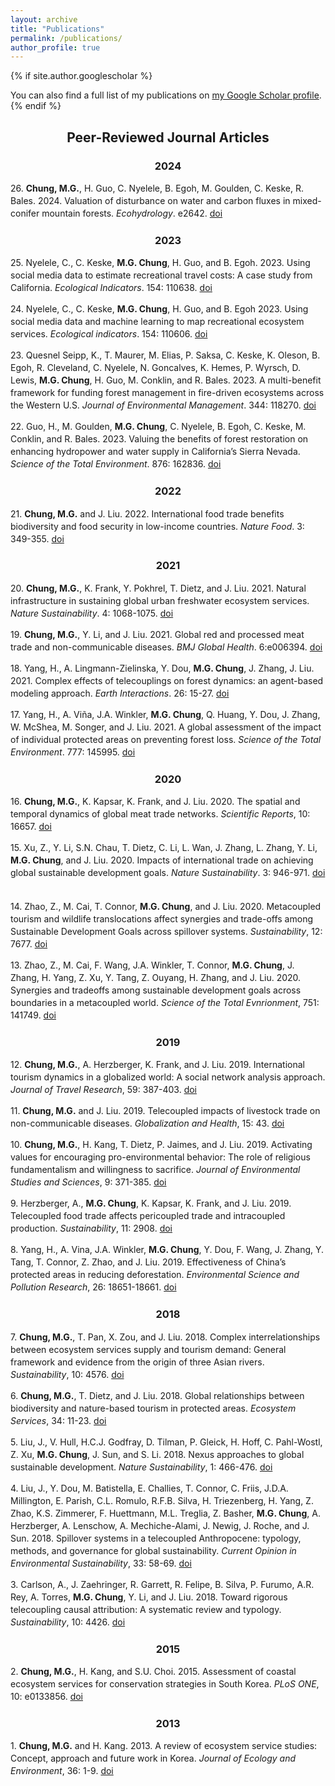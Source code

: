 ```yaml
---
layout: archive
title: "Publications"
permalink: /publications/
author_profile: true
---
```

{% if site.author.googlescholar %}
  <div class="wordwrap">You can also find a full list of my publications on <a href="{{site.author.googlescholar}}">my Google Scholar profile</a>.</div>
{% endif %}

<h2 style="text-align: center;">Peer-Reviewed Journal Articles</h2>

<h3 style="text-align: center;">2024</h3>

<p><div class="citation-container" style="line-height:20px">
    26. <strong>Chung, M.G.</strong>, H. Guo, C. Nyelele, B. Egoh, M. Goulden, C. Keske, R. Bales. 2024. Valuation of disturbance on water and carbon fluxes in mixed-conifer mountain forests. <em>Ecohydrology</em>. e2642. 
    <a href="https://doi.org/10.1002/eco.2642">doi</a>
    <span style="display: inline-block;">
        <span class="__dimensions_badge_embed__" data-doi="10.1002/eco.2642" data-style="small_rectangle"></span>
        <script async src="https://badge.dimensions.ai/badge.js" charset="utf-8"></script>
    </span>
    <span style="display: inline-block;">
        <div data-badge-popover="right" data-badge-type="4" data-doi="10.1002/eco.2642" data-condensed="true" data-hide-no-mentions="true" class="altmetric-embed"></div>
        <script type='text/javascript' src='https://d1bxh8uas1mnw7.cloudfront.net/assets/embed.js'></script>
    </span>
</div></p>

<h3 style="text-align: center;">2023</h3>

<p><div class="citation-container" style="line-height:20px">
    25. Nyelele, C., C. Keske, <strong>M.G. Chung</strong>, H. Guo, and B. Egoh. 2023. Using social media data to estimate recreational travel costs: A case study from California. <em>Ecological Indicators</em>. 154: 110638.
    <a href="https://doi.org/10.1016/j.ecolind.2023.110638">doi</a>
    <span style="display: inline-block;">
        <span class="__dimensions_badge_embed__" data-doi="10.1016/j.ecolind.2023.110638" data-style="small_rectangle"></span>
        <script async src="https://badge.dimensions.ai/badge.js" charset="utf-8"></script>
    </span>
    <span style="display: inline-block;">
        <div data-badge-popover="right" data-badge-type="4" data-doi="10.1016/j.ecolind.2023.110638" data-condensed="true" data-hide-no-mentions="true" class="altmetric-embed"></div>
        <script type='text/javascript' src='https://d1bxh8uas1mnw7.cloudfront.net/assets/embed.js'></script>
    </span>
</div></p>

<p><a><div class="citation-container" style="line-height:20px">
    24. Nyelele, C., C. Keske, <strong>M.G. Chung</strong>, H. Guo, and B. Egoh 2023. Using social media data and machine learning to map recreational ecosystem services. <em>Ecological indicators</em>. 154: 110606.
    <a href="https://doi.org/10.1016/j.ecolind.2023.110606">doi</a>
    <span style="display: inline-block;">
        <span class="__dimensions_badge_embed__" data-doi="10.1016/j.ecolind.2023.110606" data-style="small_rectangle"></span>
        <script async src="https://badge.dimensions.ai/badge.js" charset="utf-8"></script>
    </span>
    <span style="display: inline-block;">
        <div data-badge-popover="right" data-badge-type="4" data-doi="10.1016/j.ecolind.2023.110606" data-condensed="true" data-hide-no-mentions="true" class="altmetric-embed"></div>
        <script type='text/javascript' src='https://d1bxh8uas1mnw7.cloudfront.net/assets/embed.js'></script>
    </span>
</div></a></p>

<p><a><div class="citation-container" style="line-height:20px">
23. Quesnel Seipp, K., T. Maurer, M. Elias, P. Saksa, C. Keske, K. Oleson, B. Egoh, R. Cleveland, C. Nyelele, N. Goncalves, K. Hemes, P. Wyrsch, D. Lewis, <strong>M.G. Chung</strong>, H. Guo, M. Conklin, and R. Bales. 2023. A multi-benefit framework for funding forest management in fire-driven ecosystems across the Western U.S. <em>Journal of Environmental Management</em>. 344: 118270.
    <a href="https://doi.org/10.1016/j.jenvman.2023.118270">doi</a>
    <span style="display: inline-block;">
        <span class="__dimensions_badge_embed__" data-doi="10.1016/j.jenvman.2023.118270" data-style="small_rectangle"></span>
        <script async src="https://badge.dimensions.ai/badge.js" charset="utf-8"></script>
    </span>
    <span style="display: inline-block;">
        <div data-badge-popover="right" data-badge-type="4" data-doi="10.1016/j.jenvman.2023.118270" data-condensed="true" data-hide-no-mentions="true" class="altmetric-embed"></div>
        <script type='text/javascript' src='https://d1bxh8uas1mnw7.cloudfront.net/assets/embed.js'></script>
    </span>
</div></a></p>

<p><a><div class="citation-container" style="line-height:20px">
22. Guo, H., M. Goulden, <strong>M.G. Chung</strong>, C. Nyelele, B. Egoh, C. Keske, M. Conklin, and R. Bales. 2023. Valuing the benefits of forest restoration on enhancing hydropower and water supply in California’s Sierra Nevada. <em>Science of the Total Environment</em>. 876: 162836.
    <a href="https://doi.org/10.1016/j.scitotenv.2023.162836">doi</a>
    <span style="display: inline-block;">
        <span class="__dimensions_badge_embed__" data-doi="10.1016/j.scitotenv.2023.162836" data-style="small_rectangle"></span>
        <script async src="https://badge.dimensions.ai/badge.js" charset="utf-8"></script>
    </span>
    <span style="display: inline-block;">
        <div data-badge-popover="right" data-badge-type="4" data-doi="10.1016/j.scitotenv.2023.162836" data-condensed="true" data-hide-no-mentions="true" class="altmetric-embed"></div>
        <script type='text/javascript' src='https://d1bxh8uas1mnw7.cloudfront.net/assets/embed.js'></script>
    </span>
</div></a></p>

<h3 style="text-align: center;">2022</h3>


<p><div class="citation-container" style="line-height:20px">
21. <strong>Chung, M.G.</strong> and J. Liu. 2022. International food trade benefits biodiversity and food security in low-income countries. <em>Nature Food</em>. 3: 349-355.
    <a href="https://doi.org/10.1038/s43016-022-00499-7">doi</a>
    <span style="display: inline-block;">
        <span class="__dimensions_badge_embed__" data-doi="10.1038/s43016-022-00499-7" data-style="small_rectangle"></span>
        <script async src="https://badge.dimensions.ai/badge.js" charset="utf-8"></script>
    </span>
    <span style="display: inline-block;">
        <div data-badge-popover="right" data-badge-type="4" data-doi="10.1038/s43016-022-00499-7" data-condensed="true" data-hide-no-mentions="true" class="altmetric-embed"></div>
        <script type='text/javascript' src='https://d1bxh8uas1mnw7.cloudfront.net/assets/embed.js'></script>
    </span>
</div></p>

<h3 style="text-align: center;">2021</h3>


<p><div class="citation-container" style="line-height:20px">
20. <strong>Chung, M.G.</strong>, K. Frank, Y. Pokhrel, T. Dietz, and J. Liu. 2021. Natural infrastructure in sustaining global urban freshwater ecosystem services. <em>Nature Sustainability</em>. 4: 1068-1075.
    <a href="https://doi.org/10.1038/s41893-021-00786-4">doi</a>
    <span style="display: inline-block;">
        <span class="__dimensions_badge_embed__" data-doi="10.1038/s41893-021-00786-4" data-style="small_rectangle"></span>
        <script async src="https://badge.dimensions.ai/badge.js" charset="utf-8"></script>
    </span>
    <span style="display: inline-block;">
        <div data-badge-popover="right" data-badge-type="4" data-doi="10.1038/s41893-021-00786-4" data-condensed="true" data-hide-no-mentions="true" class="altmetric-embed"></div>
        <script type='text/javascript' src='https://d1bxh8uas1mnw7.cloudfront.net/assets/embed.js'></script>
    </span>
</div></p>

<p><a><div class="citation-container" style="line-height:20px">
19. <strong>Chung, M.G.</strong>, Y. Li, and J. Liu. 2021. Global red and processed meat trade and non-communicable diseases. <em>BMJ Global Health</em>. 6:e006394.
    <a href="https://doi.org/10.1136/bmjgh-2021-006394">doi</a>
    <span style="display: inline-block;">
        <span class="__dimensions_badge_embed__" data-doi="10.1136/bmjgh-2021-006394" data-style="small_rectangle"></span>
        <script async src="https://badge.dimensions.ai/badge.js" charset="utf-8"></script>
    </span>
    <span style="display: inline-block;">
        <div data-badge-popover="right" data-badge-type="4" data-doi="10.1136/bmjgh-2021-006394" data-condensed="true" data-hide-no-mentions="true" class="altmetric-embed"></div>
        <script type='text/javascript' src='https://d1bxh8uas1mnw7.cloudfront.net/assets/embed.js'></script>
    </span>
</div></a></p>

<p><a><div class="citation-container" style="line-height:20px">
18. Yang, H., A. Lingmann-Zielinska, Y. Dou, <strong>M.G. Chung</strong>, J. Zhang, J. Liu. 2021. Complex effects of telecouplings on forest dynamics: an agent-based modeling approach. <em>Earth Interactions</em>. 26: 15-27.
    <a href="https://doi.org/10.1175/EI-D-20-0029.1">doi</a>
    <span style="display: inline-block;">
        <span class="__dimensions_badge_embed__" data-doi="10.1175/EI-D-20-0029.1" data-style="small_rectangle"></span>
        <script async src="https://badge.dimensions.ai/badge.js" charset="utf-8"></script>
    </span>
    <span style="display: inline-block;">
        <div data-badge-popover="right" data-badge-type="4" data-doi="10.1175/EI-D-20-0029.1" data-condensed="true" data-hide-no-mentions="true" class="altmetric-embed"></div>
        <script type='text/javascript' src='https://d1bxh8uas1mnw7.cloudfront.net/assets/embed.js'></script>
    </span>
</div></a></p>

<p><a><div class="citation-container" style="line-height:20px">
17. Yang, H., A. Viña, J.A. Winkler, <strong>M.G. Chung</strong>, Q. Huang, Y. Dou, J. Zhang, W. McShea, M. Songer, and J. Liu. 2021. A global assessment of the impact of individual protected areas on preventing forest loss. <em>Science of the Total Environment</em>. 777: 145995.
    <a href="https://doi.org/10.1016/j.scitotenv.2021.145995">doi</a>
    <span style="display: inline-block;">
        <span class="__dimensions_badge_embed__" data-doi="10.1016/j.scitotenv.2021.145995" data-style="small_rectangle"></span>
        <script async src="https://badge.dimensions.ai/badge.js" charset="utf-8"></script>
    </span>
    <span style="display: inline-block;">
        <div data-badge-popover="right" data-badge-type="4" data-doi="10.1016/j.scitotenv.2021.145995" data-condensed="true" data-hide-no-mentions="true" class="altmetric-embed"></div>
        <script type='text/javascript' src='https://d1bxh8uas1mnw7.cloudfront.net/assets/embed.js'></script>
    </span>
</div></a></p>

<h3 style="text-align: center;">2020</h3>


<p><div class="citation-container" style="line-height:20px">
    16. <strong>Chung, M.G.</strong>, K. Kapsar, K. Frank, and J. Liu. 2020. The spatial and temporal dynamics of global meat trade networks. <em>Scientific Reports</em>, 10: 16657.
    <a href="https://doi.org/10.1038/s41598-020-73591-2">doi</a>
    <span style="display: inline-block;">
        <span class="__dimensions_badge_embed__" data-doi="10.1038/s41598-020-73591-2" data-style="small_rectangle"></span>
        <script async src="https://badge.dimensions.ai/badge.js" charset="utf-8"></script>
    </span>
    <span style="display: inline-block;">
        <div data-badge-popover="right" data-badge-type="4" data-doi="10.1038/s41598-020-73591-2" data-condensed="true" data-hide-no-mentions="true" class="altmetric-embed"></div>
        <script type='text/javascript' src='https://d1bxh8uas1mnw7.cloudfront.net/assets/embed.js'></script>
    </span>
</div></p>

<p><a><div class="citation-container" style="line-height:20px">
    15. Xu, Z., Y. Li, S.N. Chau, T. Dietz, C. Li, L. Wan, J. Zhang, L. Zhang, Y. Li, <strong>M.G. Chung</strong>, and J. Liu. 2020. Impacts of international trade on achieving global sustainable development goals. <em>Nature Sustainability</em>. 3: 946-971.
    <a href="https://doi.org/10.1038/s41893-020-0572-z">doi</a>
    <span style="display: inline-block;">
        <span class="__dimensions_badge_embed__" data-doi="10.1038/s41893-020-0572-z" data-style="small_rectangle"></span>
        <script async src="https://badge.dimensions.ai/badge.js" charset="utf-8"></script>
    </span>
    <span style="display: inline-block;">
        <div data-badge-popover="right" data-badge-type="4" data-doi="10.1038/s41893-020-0572-z" data-condensed="true" data-hide-no-mentions="true" class="altmetric-embed"></div>
        <script type='text/javascript' src='https://d1bxh8uas1mnw7.cloudfront.net/assets/embed.js'></script>
    </span>
</div></a></p>

<p><a><div class="citation-container" style="line-height:20px">
    14. Zhao, Z., M. Cai, T. Connor, <strong>M.G. Chung</strong>, and J. Liu. 2020. Metacoupled tourism and wildlife translocations affect synergies and trade-offs among Sustainable Development Goals across spillover systems. <em>Sustainability</em>, 12: 7677.
    <a href="https://doi.org/10.3390/su12187677">doi</a>
    <span style="display: inline-block;">
        <span class="__dimensions_badge_embed__" data-doi="10.3390/su12187677" data-style="small_rectangle"></span>
        <script async src="https://badge.dimensions.ai/badge.js" charset="utf-8"></script>
    </span>
    <span style="display: inline-block;">
        <div data-badge-popover="right" data-badge-type="4" data-doi="10.3390/su12187677" data-condensed="true" data-hide-no-mentions="true" class="altmetric-embed"></div>
        <script type='text/javascript' src='https://d1bxh8uas1mnw7.cloudfront.net/assets/embed.js'></script>
    </span>
</div></a></p>

<p><a><div class="citation-container" style="line-height:20px">
    13. Zhao, Z., M. Cai, F. Wang, J.A. Winkler, T. Connor, <strong>M.G. Chung</strong>, J. Zhang, H. Yang, Z. Xu, Y. Tang, Z. Ouyang, H. Zhang, and J. Liu. 2020. Synergies and tradeoffs among sustainable development goals across boundaries in a metacoupled world. <em>Science of the Total Evnrionment</em>, 751: 141749.
    <a href="https://doi.org/10.1016/j.scitotenv.2020.141749">doi</a>
    <span style="display: inline-block;">
        <span class="__dimensions_badge_embed__" data-doi="10.1016/j.scitotenv.2020.141749" data-style="small_rectangle"></span>
        <script async src="https://badge.dimensions.ai/badge.js" charset="utf-8"></script>
    </span>
    <span style="display: inline-block;">
        <div data-badge-popover="right" data-badge-type="4" data-doi="10.1016/j.scitotenv.2020.141749" data-condensed="true" data-hide-no-mentions="true" class="altmetric-embed"></div>
        <script type='text/javascript' src='https://d1bxh8uas1mnw7.cloudfront.net/assets/embed.js'></script>
    </span>
</div></a></p>


<h3 style="text-align: center;">2019</h3>


<p><div class="citation-container" style="line-height:20px">
   12. <strong>Chung, M.G.</strong>, A. Herzberger, K. Frank, and J. Liu. 2019. International tourism dynamics in a globalized world: A social network analysis approach. <em>Journal of Travel Research</em>, 59: 387-403.
    <a href="https://doi.org/10.1177/0047287519844834">doi</a>
    <span style="display: inline-block;">
        <span class="__dimensions_badge_embed__" data-doi="10.1177/0047287519844834" data-style="small_rectangle"></span>
        <script async src="https://badge.dimensions.ai/badge.js" charset="utf-8"></script>
    </span>
    <span style="display: inline-block;">
        <div data-badge-popover="right" data-badge-type="4" data-doi="10.1177/0047287519844834" data-condensed="true" data-hide-no-mentions="true" class="altmetric-embed"></div>
        <script type='text/javascript' src='https://d1bxh8uas1mnw7.cloudfront.net/assets/embed.js'></script>
    </span>
</div></p>

<p><a><div class="citation-container" style="line-height:20px">
   11. <strong>Chung, M.G.</strong> and J. Liu. 2019. Telecoupled impacts of livestock trade on non-communicable diseases. <em>Globalization and Health</em>, 15: 43.
    <a href="https://doi.org/10.1186/s12992-019-0481-y">doi</a>
    <span style="display: inline-block;">
        <span class="__dimensions_badge_embed__" data-doi="10.1186/s12992-019-0481-y" data-style="small_rectangle"></span>
        <script async src="https://badge.dimensions.ai/badge.js" charset="utf-8"></script>
    </span>
    <span style="display: inline-block;">
        <div data-badge-popover="right" data-badge-type="4" data-doi="10.1186/s12992-019-0481-y" data-condensed="true" data-hide-no-mentions="true" class="altmetric-embed"></div>
        <script type='text/javascript' src='https://d1bxh8uas1mnw7.cloudfront.net/assets/embed.js'></script>
    </span>
</div></a></p>


<p><a><div class="citation-container" style="line-height:20px">
   10. <strong>Chung, M.G.</strong>, H. Kang, T. Dietz, P. Jaimes, and J. Liu. 2019. Activating values for encouraging pro-environmental behavior: The role of religious fundamentalism and willingness to sacrifice. <em>Journal of Environmental Studies and Sciences</em>, 9: 371-385.
    <a href="https://doi.org/10.1007/s13412-019-00562-z">doi</a>
    <span style="display: inline-block;">
        <span class="__dimensions_badge_embed__" data-doi="10.1007/s13412-019-00562-z" data-style="small_rectangle"></span>
        <script async src="https://badge.dimensions.ai/badge.js" charset="utf-8"></script>
    </span>
    <span style="display: inline-block;">
        <div data-badge-popover="right" data-badge-type="4" data-doi="10.1007/s13412-019-00562-z" data-condensed="true" data-hide-no-mentions="true" class="altmetric-embed"></div>
        <script type='text/javascript' src='https://d1bxh8uas1mnw7.cloudfront.net/assets/embed.js'></script>
    </span>
</div></a></p>

<p><a><div class="citation-container" style="line-height:20px">
   9. Herzberger, A., <strong>M.G. Chung</strong>, K. Kapsar, K. Frank, and J. Liu. 2019. Telecoupled food trade affects pericoupled trade and intracoupled production. <em>Sustainability</em>, 11: 2908.
    <a href="https://doi.org/10.3390/su11102908">doi</a>
    <span style="display: inline-block;">
        <span class="__dimensions_badge_embed__" data-doi="10.3390/su11102908" data-style="small_rectangle"></span>
        <script async src="https://badge.dimensions.ai/badge.js" charset="utf-8"></script>
    </span>
    <span style="display: inline-block;">
        <div data-badge-popover="right" data-badge-type="4" data-doi="10.3390/su11102908" data-condensed="true" data-hide-no-mentions="true" class="altmetric-embed"></div>
        <script type='text/javascript' src='https://d1bxh8uas1mnw7.cloudfront.net/assets/embed.js'></script>
    </span>
</div></a></p>


<p><a><div class="citation-container" style="line-height:20px">
   8. Yang, H., A. Vina, J.A. Winkler, <strong>M.G. Chung</strong>, Y. Dou, F. Wang, J. Zhang, Y. Tang, T. Connor, Z. Zhao, and J. Liu. 2019. Effectiveness of China’s protected areas in reducing deforestation. <em>Environmental Science and Pollution Research</em>, 26: 18651-18661. 
    <a href="https://doi.org/10.1007/s11356-019-05232-9">doi</a>
    <span style="display: inline-block;">
        <span class="__dimensions_badge_embed__" data-doi="10.1007/s11356-019-05232-9" data-style="small_rectangle"></span>
        <script async src="https://badge.dimensions.ai/badge.js" charset="utf-8"></script>
    </span>
    <span style="display: inline-block;">
        <div data-badge-popover="right" data-badge-type="4" data-doi="10.1007/s11356-019-05232-9" data-condensed="true" data-hide-no-mentions="true" class="altmetric-embed"></div>
        <script type='text/javascript' src='https://d1bxh8uas1mnw7.cloudfront.net/assets/embed.js'></script>
    </span>
</div></a></p>

<h3 style="text-align: center;">2018</h3>

<p><div class="citation-container" style="line-height:20px">
   7. <strong>Chung, M.G.</strong>, T. Pan, X. Zou, and J. Liu. 2018. Complex interrelationships between ecosystem services supply and tourism demand: General framework and evidence from the origin of three Asian rivers. <em>Sustainability</em>, 10: 4576. 
    <a href="https://doi.org/10.3390/su10124576">doi</a>
    <span style="display: inline-block;">
        <span class="__dimensions_badge_embed__" data-doi="10.3390/su10124576" data-style="small_rectangle"></span>
        <script async src="https://badge.dimensions.ai/badge.js" charset="utf-8"></script>
    </span>
    <span style="display: inline-block;">
        <div data-badge-popover="right" data-badge-type="4" data-doi="10.3390/su10124576" data-condensed="true" data-hide-no-mentions="true" class="altmetric-embed"></div>
        <script type='text/javascript' src='https://d1bxh8uas1mnw7.cloudfront.net/assets/embed.js'></script>
    </span>
</div></p>

<p><a><div class="citation-container" style="line-height:20px">
   6. <strong>Chung, M.G.</strong>, T. Dietz, and J. Liu. 2018. Global relationships between biodiversity and nature-based tourism in protected areas. <em>Ecosystem Services</em>, 34: 11-23. 
    <a href="https://doi.org/10.1016/j.ecoser.2018.09.004">doi</a>
    <span style="display: inline-block;">
        <span class="__dimensions_badge_embed__" data-doi="10.1016/j.ecoser.2018.09.004" data-style="small_rectangle"></span>
        <script async src="https://badge.dimensions.ai/badge.js" charset="utf-8"></script>
    </span>
    <span style="display: inline-block;">
        <div data-badge-popover="right" data-badge-type="4" data-doi="10.1016/j.ecoser.2018.09.004" data-condensed="true" data-hide-no-mentions="true" class="altmetric-embed"></div>
        <script type='text/javascript' src='https://d1bxh8uas1mnw7.cloudfront.net/assets/embed.js'></script>
    </span>
</div></a></p>

<p><a><div class="citation-container" style="line-height:20px">
   5. Liu, J., V. Hull, H.C.J. Godfray, D. Tilman, P. Gleick, H. Hoff, C. Pahl-Wostl, Z. Xu, <strong>M.G. Chung</strong>, J. Sun, and S. Li. 2018. Nexus approaches to global sustainable development. <em>Nature Sustainability</em>, 1: 466-476.
    <a href="https://doi.org/10.1038/s41893-018-0135-8">doi</a>
    <span style="display: inline-block;">
        <span class="__dimensions_badge_embed__" data-doi="10.1038/s41893-018-0135-8" data-style="small_rectangle"></span>
        <script async src="https://badge.dimensions.ai/badge.js" charset="utf-8"></script>
    </span>
    <span style="display: inline-block;">
        <div data-badge-popover="right" data-badge-type="4" data-doi="10.1038/s41893-018-0135-8" data-condensed="true" data-hide-no-mentions="true" class="altmetric-embed"></div>
        <script type='text/javascript' src='https://d1bxh8uas1mnw7.cloudfront.net/assets/embed.js'></script>
    </span>
</div></a></p>

<p><a><div class="citation-container" style="line-height:20px">
   4. Liu, J., Y. Dou, M. Batistella, E. Challies, T. Connor, C. Friis, J.D.A. Millington, E. Parish, C.L. Romulo, R.F.B. Silva, H. Triezenberg, H. Yang, Z. Zhao, K.S. Zimmerer, F. Huettmann, M.L. Treglia, Z. Basher, <strong>M.G. Chung</strong>, A. Herzberger, A. Lenschow, A. Mechiche-Alami, J. Newig, J. Roche, and J. Sun. 2018. Spillover systems in a telecoupled Anthropocene: typology, methods, and governance for global sustainability. <em>Current Opinion in Environmental Sustainability</em>, 33: 58-69.
    <a href="https://doi.org/10.1016/j.cosust.2018.04.009">doi</a>
    <span style="display: inline-block;">
        <span class="__dimensions_badge_embed__" data-doi="10.1016/j.cosust.2018.04.009" data-style="small_rectangle"></span>
        <script async src="https://badge.dimensions.ai/badge.js" charset="utf-8"></script>
    </span>
    <span style="display: inline-block;">
        <div data-badge-popover="right" data-badge-type="4" data-doi="10.1016/j.cosust.2018.04.009" data-condensed="true" data-hide-no-mentions="true" class="altmetric-embed"></div>
        <script type='text/javascript' src='https://d1bxh8uas1mnw7.cloudfront.net/assets/embed.js'></script>
    </span>
</div></a></p>

<p><a><div class="citation-container" style="line-height:20px">
  3. Carlson, A., J. Zaehringer, R. Garrett, R. Felipe, B. Silva, P. Furumo, A.R. Rey, A. Torres, <strong>M.G. Chung</strong>, Y. Li, and J. Liu. 2018. Toward rigorous telecoupling causal attribution: A systematic review and typology. <em>Sustainability</em>, 10: 4426. 
    <a href="https://doi.org/10.3390/su10124426">doi</a>
    <span style="display: inline-block;">
        <span class="__dimensions_badge_embed__" data-doi="10.3390/su10124426" data-style="small_rectangle"></span>
        <script async src="https://badge.dimensions.ai/badge.js" charset="utf-8"></script>
    </span>
    <span style="display: inline-block;">
        <div data-badge-popover="right" data-badge-type="4" data-doi="10.3390/su10124426" data-condensed="true" data-hide-no-mentions="true" class="altmetric-embed"></div>
        <script type='text/javascript' src='https://d1bxh8uas1mnw7.cloudfront.net/assets/embed.js'></script>
    </span>
</div></a></p>

<h3 style="text-align: center;">2015</h3>


<p><div class="citation-container" style="line-height:20px">
  2. <strong>Chung, M.G.</strong>, H. Kang, and S.U. Choi. 2015. Assessment of coastal ecosystem services for conservation strategies in South Korea. <em>PLoS ONE</em>, 10: e0133856.   
    <a href="https://doi.org/10.1371/journal.pone.0133856">doi</a>
    <span style="display: inline-block;">
        <span class="__dimensions_badge_embed__" data-doi="10.1371/journal.pone.0133856" data-style="small_rectangle"></span>
        <script async src="https://badge.dimensions.ai/badge.js" charset="utf-8"></script>
    </span>
    <span style="display: inline-block;">
        <div data-badge-popover="right" data-badge-type="4" data-doi="10.1371/journal.pone.0133856" data-condensed="true" data-hide-no-mentions="true" class="altmetric-embed"></div>
        <script type='text/javascript' src='https://d1bxh8uas1mnw7.cloudfront.net/assets/embed.js'></script>
    </span>
</div></p>

<h3 style="text-align: center;">2013</h3>

<p><div class="citation-container" style="line-height:20px">
  1. <strong>Chung, M.G.</strong> and H. Kang. 2013. A review of ecosystem service studies: Concept, approach and future work in Korea. <em>Journal of Ecology and Environment</em>, 36: 1-9. 
    <a href="https://doi.org/10.5141/ecoenv.2013.001">doi</a>
    <span style="display: inline-block;">
        <span class="__dimensions_badge_embed__" data-doi="10.5141/ecoenv.2013.001" data-style="small_rectangle"></span>
        <script async src="https://badge.dimensions.ai/badge.js" charset="utf-8"></script>
    </span>
    <span style="display: inline-block;">
        <div data-badge-popover="right" data-badge-type="4" data-doi="10.5141/ecoenv.2013.001" data-condensed="true" data-hide-no-mentions="true" class="altmetric-embed"></div>
        <script type='text/javascript' src='https://d1bxh8uas1mnw7.cloudfront.net/assets/embed.js'></script>
    </span>
</div></p>


 




